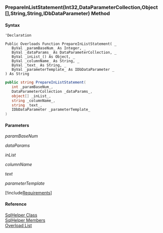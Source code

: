 ﻿### PrepareInListStatement(Int32,DataParameterCollection,Object\[\],String,String,IDbDataParameter) Method

#### Syntax

```vbnet
'Declaration

Public Overloads Function PrepareInListStatement( _
   ByVal _paramBaseNum_ As Integer, _
   ByVal _dataParams_ As DataParameterCollection, _
   ByVal _inList_() As Object, _
   ByVal _columnName_ As String, _
   ByVal _text_ As String, _
   ByVal _parameterTemplate_ As IDbDataParameter _
) As String
```

```csharp
public string PrepareInListStatement( 
   int _paramBaseNum_,
   DataParameterCollection _dataParams_,
   object[] _inList_,
   string _columnName_,
   string _text_,
   IDbDataParameter _parameterTemplate_
)
```

#### Parameters

_paramBaseNum_

_dataParams_

_inList_

_columnName_

_text_

_parameterTemplate_

[!include[Requirements](../partials/requirements.md)]

#### Reference

[SqlHelper Class](FChoice.Common~FChoice.Common.Data.SqlHelper.md)  
[SqlHelper Members](FChoice.Common~FChoice.Common.Data.SqlHelper_members.md)  
[Overload List](FChoice.Common~FChoice.Common.Data.SqlHelper~PrepareInListStatement.md)